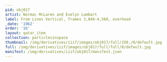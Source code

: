 ```yaml
---
pid: obj017
artist: Normac McLaren and Evelyn Lambart
label: From Lines Vertical, frames 3,840-4,560, overhead
_date: '1962'
order: '16'
layout: qatar_item
collection: particlesinspace
thumbnail: /img/derivatives/iiif/images/obj017/full/250,/0/default.jpg
full: /img/derivatives/iiif/images/obj017/full/full/0/default.jpg
manifest: /img/derivatives/iiif/obj017/manifest.json
---
```

